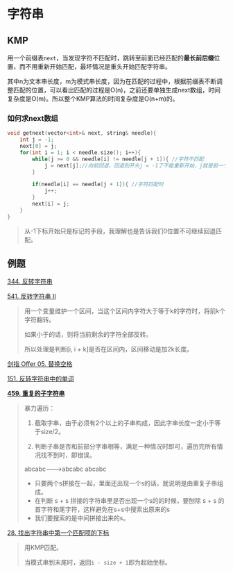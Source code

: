 字符串
===

## KMP

用一个前缀表`next`，当发现字符不匹配时，跳转至前面已经匹配的**最长前后缀**位置，而不用重新开始匹配，最坏情况是重头开始匹配字符串。

其中n为文本串长度，m为模式串长度，因为在匹配的过程中，根据前缀表不断调整匹配的位置，可以看出匹配的过程是O(n)，之前还要单独生成next数组，时间复杂度是O(m)。所以整个KMP算法的时间复杂度是O(n+m)的。

### 如何求next数组

```cpp
void getnext(vector<int>& next, string& needle){
    int j = -1;
    next[0] = j;
    for(int i = 1; i < needle.size(); i++){
        while(j >= 0 && needle[i] != needle[j + 1]){ //字符不匹配
            j = next[j];//向前回退，回退到开头j = -1了不能重新开始，j就是前一个，比较的是j + 1
        }

        if(needle[i] == needle[j + 1]){ //字符匹配时
            j++;
        }
        next[i] = j;
    }
}
```

> 从-1下标开始只是标记的手段，我理解也是告诉我们0位置不可继续回退匹配。

## 例题

[344. 反转字符串](https://leetcode.cn/problems/reverse-string/)

[541. 反转字符串 II](https://leetcode.cn/problems/reverse-string-ii/)

> 用一个变量维护一个区间，当这个区间内字符大于等于k的字符时，将前k个字符翻转。
>
> 如果小于的话，则将当前剩余的字符全部反转。
>
> 所以处理是判断[i, i + k]是否在区间内，区间移动是加2k长度。

[剑指 Offer 05. 替换空格](https://leetcode.cn/problems/ti-huan-kong-ge-lcof/)

[151. 反转字符串中的单词](https://leetcode.cn/problems/reverse-words-in-a-string/)

**[459. 重复的子字符串](https://leetcode.cn/problems/repeated-substring-pattern/)**

> 暴力遍历：
>
> 1. 截取字串，由于必须有2个以上的子串构成，因此字串长度一定小于等于size/2。
>
> 2. 判断子串是否和前部分字串相等，满足一种情况时即可，遍历完所有情况找不到时，即错误。
>
> abcabc--->abcabc abcabc
>
> - 只要两个s拼接在一起，里面还出现一个s的话，就说明是由重复子串组成。
> - 在判断 s + s 拼接的字符串里是否出现一个s的的时候，要刨除 s + s 的首字符和尾字符，这样避免在s+s中搜索出原来的s
> - 我们要搜索的是中间拼接出来的s。

[28. 找出字符串中第一个匹配项的下标](https://leetcode.cn/problems/find-the-index-of-the-first-occurrence-in-a-string/)

> 用KMP匹配。
>
> 当模式串到末尾时，返回`i - size + 1`即为起始坐标。

